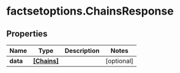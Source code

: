 # factsetoptions.ChainsResponse

## Properties

Name | Type | Description | Notes
------------ | ------------- | ------------- | -------------
**data** | [**[Chains]**](Chains.md) |  | [optional] 


